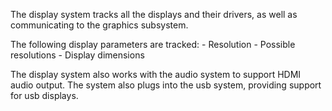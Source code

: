 <!---
 Copyright (c) 2018 Himanshu Goel
 
 This software is released under the MIT License.
 https://opensource.org/licenses/MIT
-->

The display system tracks all the displays and their drivers, as well as communicating to the graphics subsystem.

The following display parameters are tracked:
    - Resolution
    - Possible resolutions
    - Display dimensions

The display system also works with the audio system to support HDMI audio output.
The system also plugs into the usb system, providing support for usb displays.